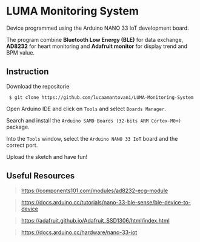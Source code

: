 # LUMA Monitoring System

Device programmed using the Arduino NANO 33 IoT development board.

The program combine **Bluetooth Low Energy (BLE)** for data exchange, **AD8232** for heart monitoring and **Adafruit monitor** for display trend and BPM value.

## Instruction
Download the repositorie
```
 $ git clone https://github.com/lucaamantovani/LUMA-Monitoring-System
```
Open Arduino IDE and click on `Tools` and select `Boards Manager`.

Search and install the `Arduino SAMD Boards (32-bits ARM Cortex-M0+)` package.

Into the `Tools` window, select the `Arduino NANO 33 IoT` board and the correct port.

Upload the sketch and have fun!

## Useful Resources

> https://components101.com/modules/ad8232-ecg-module

> https://docs.arduino.cc/tutorials/nano-33-ble-sense/ble-device-to-device

> https://adafruit.github.io/Adafruit_SSD1306/html/index.html

> https://docs.arduino.cc/hardware/nano-33-iot


